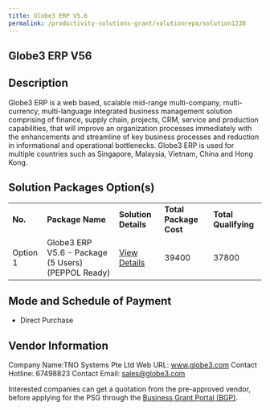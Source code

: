 ```yaml
---
title: Globe3 ERP V5.6
permalink: /productivity-solutions-grant/solutionrepo/solution1238
---
```


## Globe3 ERP V56

## Description

Globe3 ERP is a web based, scalable mid-range multi-company, multi-currency, multi-language integrated business management solution comprising of finance, supply chain, projects, CRM, service and production capabilities, that will improve an organization processes immediately with the enhancements and streamline of key business processes and reduction in informational and operational bottlenecks. Globe3 ERP is used for multiple countries such as Singapore, Malaysia, Vietnam, China and Hong Kong.

## Solution Packages Option(s)

<table>
<tr>
<td><b>No.</b></td>
<td><b>Package Name</b></td>
<td><b>Solution Details</b></td>
<td><b>Total Package Cost</b></td>
<td><b>Total Qualifying</b></td>
</tr>
<tr>
<td>Option 1</td>
<td>Globe3 ERP V5.6 - Package (5 Users) (PEPPOL Ready)</td>
<td><a href='https://www.gobusiness.gov.sg/images/psg/DesensitisedTNOSystemsAnnex3CRwef12August2021-_Part_2.pdf'>View Details</a></td>
<td>39400</td>
<td>37800</td>
</tr>
</table>

## Mode and Schedule of Payment

 - Direct Purchase

## Vendor Information

 Company Name:TNO Systems Pte Ltd 
Web URL: www.globe3.com 
Contact Hotline: 67498823 
Contact Email: sales@globe3.com 


Interested companies can get a quotation from the pre-approved vendor, before applying for the PSG through the <a href='https://www.businessgrants.gov.sg/'>Business Grant Portal (BGP)</a>.
<script src="/jquery/resize-tables.js"></script>
